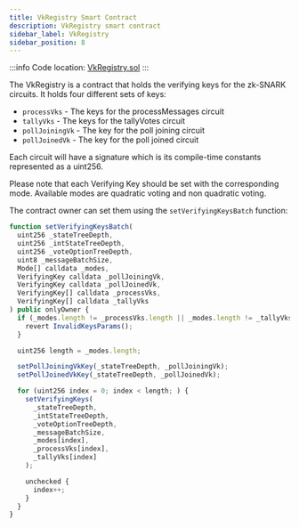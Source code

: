 ```yaml
---
title: VkRegistry Smart Contract
description: VkRegistry smart contract
sidebar_label: VkRegistry
sidebar_position: 8
---
```


:::info
Code location: [VkRegistry.sol](https://github.com/privacy-scaling-explorations/maci/blob/dev/contracts/contracts/VkRegistry.sol)
:::

The VkRegistry is a contract that holds the verifying keys for the zk-SNARK circuits. It holds four different sets of keys:

- `processVks` - The keys for the processMessages circuit
- `tallyVks` - The keys for the tallyVotes circuit
- `pollJoiningVk` - The key for the poll joining circuit
- `pollJoinedVk` - The key for the poll joined circuit

Each circuit will have a signature which is its compile-time constants represented as a uint256.

Please note that each Verifying Key should be set with the corresponding mode. Available modes are quadratic voting and non quadratic voting.

The contract owner can set them using the `setVerifyingKeysBatch` function:

```ts
function setVerifyingKeysBatch(
  uint256 _stateTreeDepth,
  uint256 _intStateTreeDepth,
  uint256 _voteOptionTreeDepth,
  uint8 _messageBatchSize,
  Mode[] calldata _modes,
  VerifyingKey calldata _pollJoiningVk,
  VerifyingKey calldata _pollJoinedVk,
  VerifyingKey[] calldata _processVks,
  VerifyingKey[] calldata _tallyVks
) public onlyOwner {
  if (_modes.length != _processVks.length || _modes.length != _tallyVks.length) {
    revert InvalidKeysParams();
  }

  uint256 length = _modes.length;

  setPollJoiningVkKey(_stateTreeDepth, _pollJoiningVk);
  setPollJoinedVkKey(_stateTreeDepth, _pollJoinedVk);

  for (uint256 index = 0; index < length; ) {
    setVerifyingKeys(
      _stateTreeDepth,
      _intStateTreeDepth,
      _voteOptionTreeDepth,
      _messageBatchSize,
      _modes[index],
      _processVks[index],
      _tallyVks[index]
    );

    unchecked {
      index++;
    }
  }
}
```
